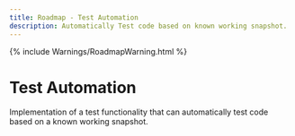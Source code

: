 ```yaml
---
title: Roadmap - Test Automation
description: Automatically Test code based on known working snapshot.
---
```

{% include Warnings/RoadmapWarning.html %}

# Test Automation
Implementation of a test functionality that can automatically test code based on a known working snapshot.

